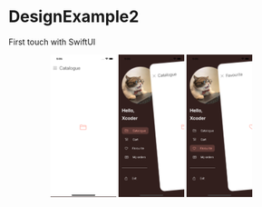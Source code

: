 # DesignExample2
First touch with SwiftUI

  <p align="center" width="100%"> 
    <img width="23%" src="/DesignMainMenu/Assets.xcassets/Simulator Screen Shot - iPhone 13 - 2022-07-19 at 17.05.22.imageset/Simulator Screen Shot - iPhone 13 - 2022-07-19 at 17.05.22.png">
    <img width="23%" src="/DesignMainMenu/Assets.xcassets/Simulator Screen Shot - iPhone 13 - 2022-07-19 at 17.05.26.imageset/Simulator Screen Shot - iPhone 13 - 2022-07-19 at 17.05.26.png">
    <img width="23%" src="/DesignMainMenu/Assets.xcassets/Simulator Screen Shot - iPhone 13 - 2022-07-19 at 17.05.40.imageset/Simulator Screen Shot - iPhone 13 - 2022-07-19 at 17.05.40.png">
  </p>
